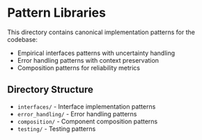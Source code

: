 # Pattern Libraries

This directory contains canonical implementation patterns for the codebase:

- Empirical interfaces patterns with uncertainty handling
- Error handling patterns with context preservation
- Composition patterns for reliability metrics

## Directory Structure
- `interfaces/` - Interface implementation patterns
- `error_handling/` - Error handling patterns
- `composition/` - Component composition patterns
- `testing/` - Testing patterns
